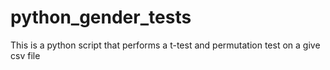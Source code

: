 # python_gender_tests
This is a python script that performs a t-test and permutation test on a give csv file
